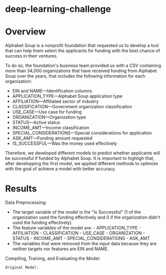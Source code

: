 # deep-learning-challenge

# Overview 

Alphabet Soup is a nonprofit foundation that requested us to develop a tool that can help them select the applicants for funding with the best chance of success in their ventures.

To do so, the foundation's business team provided us with a CSV containing more than 34,000 organizations that have received funding from Alphabet Soup over the years, that includes the following information for each organization:
- EIN and NAME—Identification columns
- APPLICATION_TYPE—Alphabet Soup application type
- AFFILIATION—Affiliated sector of industry
- CLASSIFICATION—Government organization classification
- USE_CASE—Use case for funding
- ORGANIZATION—Organization type
- STATUS—Active status
- INCOME_AMT—Income classification
- SPECIAL_CONSIDERATIONS—Special considerations for application
- ASK_AMT—Funding amount requested
- IS_SUCCESSFUL—Was the money used effectively

Therefore, we developed different models to predict whether applicants will be successful if funded by Alphabet Soup. It is important to highligh that, after developping the first model, we applied different methods to optimize with the goal of achieve a model with better accuracy.

# Results

Data Preprocessing:
- The target variable of the model is the "Is Successful" (1 of the organization used the funding effectively and 0 if the organization didn't used the funding effectively).
- The feature variables of the model are:
        - APPLICATION_TYPE
        - AFFILIATION
        - CLASSIFICATION
        - USE_CASE
        - ORGANIZATION
        - STATUS
        - INCOME_AMT
        - SPECIAL_CONSIDERATIONS
        - ASK_AMT
- The variables that were removed from the input data because they are neither targets nor features are EIN and NAME.

Compiling, Training, and Evaluating the Model:

    Original Model:
    



